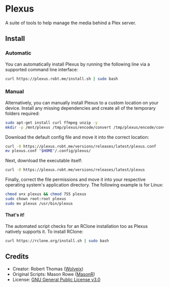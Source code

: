 # Plexus
A suite of tools to help manage the media behind a Plex server.

## Install

### Automatic
You can automatically install Plexus by running the following line via a supported command line interface:
``` bash
curl https://plexus.robt.me/install.sh | sudo bash
```

### Manual
Alternatively, you can manually install Plexus to a custom location on your device.
Install any missing dependencies and create all of the temporary folders required:
``` bash
sudo apt-get install curl ffmpeg unzip -y
mkdir -p /mnt/plexus /tmp/plexus/encode/convert /tmp/plexus/encode/converted /tmp/plexus/rclone $HOME/.config/plexus
```

Download the default config file and move it into the correct location:
``` bash
curl -O https://plexus.robt.me/versions/releases/latest/plexus.conf
mv plexus.conf "$HOME"/.config/plexus/
```

Next, download the executable itself:
``` bash
curl -O https://plexus.robt.me/versions/releases/latest/plexus
```

Finally, correct the file permissions and move it into your respective operating system's application directory. The following example is for Linux:
``` bash
chmod u+x plexus && chmod 755 plexus
sudo chown root:root plexus
sudo mv plexus /usr/bin/plexus
```

#### That's it!

The automated script checks for an RClone installation too as Plexus natively supports it. To install RClone:
``` bash
curl https://rclone.org/install.sh | sudo bash
```

## Credits
- Creator: Robert Thomas ([Wolveix](https://github.com/Wolveix))
- Original Scripts: Mason Rowe ([MasonR](https://github.com/MasonR))
- License: [GNU General Public License v3.0](https://github.com/Wolveix/Plexus/blob/master/LICENSE)
